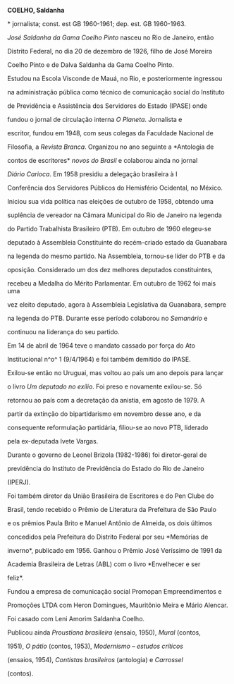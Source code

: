 **COELHO, Saldanha**



\* jornalista; const. est GB 1960-1961; dep. est. GB 1960-1963.



*José Saldanha da Gama Coelho Pinto* nasceu no Rio de Janeiro, então

Distrito Federal, no dia 20 de dezembro de 1926, filho de José Moreira

Coelho Pinto e de Dalva Saldanha da Gama Coelho Pinto.



Estudou na Escola Visconde de Mauá, no Rio, e posteriormente ingressou

na administração pública como técnico de comunicação social do Instituto

de Previdência e Assistência dos Servidores do Estado (IPASE) onde

fundou o jornal de circulação interna *O Planeta*. Jornalista e

escritor, fundou em 1948, com seus colegas da Faculdade Nacional de

Filosofia, a *Revista Branca*. Organizou no ano seguinte a *Antologia de

contos de escritores* *novos do Brasil* e colaborou ainda no jornal

*Diário Carioca*. Em 1958 presidiu a delegação brasileira à I

Conferência dos Servidores Públicos do Hemisfério Ocidental, no México.



Iniciou sua vida política nas eleições de outubro de 1958, obtendo uma

suplência de vereador na Câmara Municipal do Rio de Janeiro na legenda

do Partido Trabalhista Brasileiro (PTB). Em outubro de 1960 elegeu-se

deputado à Assembleia Constituinte do recém-criado estado da Guanabara

na legenda do mesmo partido. Na Assembleia, tornou-se líder do PTB e da

oposição. Considerado um dos dez melhores deputados constituintes,

recebeu a Medalha do Mérito Parlamentar. Em outubro de 1962 foi mais uma

vez eleito deputado, agora à Assembleia Legislativa da Guanabara, sempre

na legenda do PTB. Durante esse período colaborou no *Semanário* e

continuou na liderança do seu partido.



Em 14 de abril de 1964 teve o mandato cassado por força do Ato

Institucional n^o^ 1 (9/4/1964) e foi também demitido do IPASE.

Exilou-se então no Uruguai, mas voltou ao país um ano depois para lançar

o livro *Um deputado no exílio*. Foi preso e novamente exilou-se. Só

retornou ao país com a decretação da anistia, em agosto de 1979. A

partir da extinção do bipartidarismo em novembro desse ano, e da

consequente reformulação partidária, filiou-se ao novo PTB, liderado

pela ex-deputada Ivete Vargas.



Durante o governo de Leonel Brizola (1982-1986) foi diretor-geral de

previdência do Instituto de Previdência do Estado do Rio de Janeiro

(IPERJ).



Foi também diretor da União Brasileira de Escritores e do Pen Clube do

Brasil, tendo recebido o Prêmio de Literatura da Prefeitura de São Paulo

e os prêmios Paula Brito e Manuel Antônio de Almeida, os dois últimos

concedidos pela Prefeitura do Distrito Federal por seu *Memórias de

inverno*, publicado em 1956. Ganhou o Prêmio José Veríssimo de 1991 da

Academia Brasileira de Letras (ABL) com o livro *Envelhecer e ser

feliz*.



Fundou a empresa de comunicação social Promopan Empreendimentos e

Promoções LTDA com Heron Domingues, Mauritônio Meira e Mário Alencar.



Foi casado com Leni Amorim Saldanha Coelho.



Publicou ainda *Proustiana brasileira* (ensaio, 1950), *Mural* (contos,

1951), *O pátio* (contos, 1953), *Modernismo – estudos críticos*

(ensaios, 1954), *Contistas brasileiros* (antologia) e *Carrossel*

(contos).



